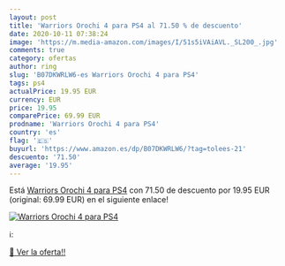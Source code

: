 ```yaml
---
layout: post
title: 'Warriors Orochi 4 para PS4 al 71.50 % de descuento'
date: 2020-10-11 07:38:24
image: 'https://m.media-amazon.com/images/I/51s5iVAiAVL._SL200_.jpg'
comments: true
category: ofertas
author: ring
slug: 'B07DKWRLW6-es Warriors Orochi 4 para PS4'
tags: ps4
actualPrice: 19.95 EUR
currency: EUR
price: 19.95
comparePrice: 69.99 EUR
prodname: 'Warriors Orochi 4 para PS4'
country: 'es'
flag: '🇪🇸'
buyurl: 'https://www.amazon.es/dp/B07DKWRLW6/?tag=tolees-21'
descuento: '71.50'
average: '19.95'
---
```


Está [Warriors Orochi 4 para PS4](https://www.amazon.es/dp/B07DKWRLW6/?tag=tolees-21) con 71.50 de descuento por 19.95 EUR (original: 69.99 EUR) en el siguiente enlace!

[![Warriors Orochi 4 para PS4](https://m.media-amazon.com/images/I/51s5iVAiAVL._SL200_.jpg)](https://www.amazon.es/dp/B07DKWRLW6/?tag=tolees-21)

ℹ️:


[🛒 Ver la oferta!!](https://www.amazon.es/dp/B07DKWRLW6/?tag=tolees-21)
